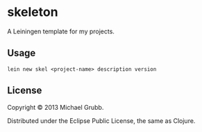 # skeleton

A Leiningen template for my projects.

## Usage

    lein new skel <project-name> description version

## License

Copyright © 2013 Michael Grubb.

Distributed under the Eclipse Public License, the same as Clojure.
